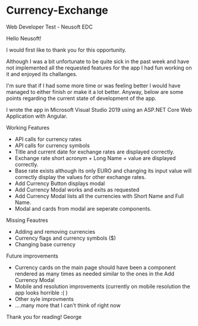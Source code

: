 # Currency-Exchange
Web Developer Test - Neusoft EDC

Hello Neusoft!

I would first like to thank you for this opportunity.

Although I was a bit unfortunate to be quite sick in the past week and have not implemented all the requested features for the app I had fun working on it and enjoyed
its challanges.

I'm sure that if I had some more time or was feeling better I would have managed to either finish or make it a lot better. Anyway, below are some points regarding 
the current state of development of the app.

I wrote the app in Microsoft Visual Studio 2019 using an ASP.NET Core Web Application with Angular. 

Working Features
  - API calls for currency rates
  - API calls for currency symbols
  - Title and current date for exchange rates are displayed correctly.
  - Exchange rate short acronym + Long Name + value are displayed correctly.
  - Base rate exists although its only EURO and changing its input value will correctly display the values for other exchange rates.
  - Add Currency Button displays modal
  - Add Currency Modal works and exits as requested 
  - Add Currency Modal lists all the currencies with Short Name and Full Name.
  - Modal and cards from modal are seperate components.
  
Missing Feautres
  - Adding and removing currencies
  - Currency flags and currency symbols ($)
  - Changing base currency

Future improvements
  - Currency cards on the main page should have been a component rendered as many times as needed similar to the ones in the Add Currency Modal
  - Mobile and resolution improvements (currently on mobile resolution the app looks horrible :( )
  - Other syle improvments
  - ....many more that I can't think of right now
  
Thank you for reading!
George
